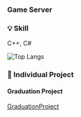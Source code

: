 ### Game Server

### :bulb: Skill        
C++, C#

![Top Langs](https://github-readme-stats.vercel.app/api/top-langs/?username=undugy&layout=compact&theme=merko)

### :file_folder: Individual Project
#### Graduation Project
[GraduationProject](https://github.com/undugy/Revive)


<!--
Here are some ideas to get you started:

- 🔭 I’m currently working on ...
- 🌱 I’m currently learning ...
- 👯 I’m looking to collaborate on ...
- 🤔 I’m looking for help with ...
- 💬 Ask me about ...
- 📫 How to reach me: ...
- 😄 Pronouns: ...
- ⚡ Fun fact: ...
-->
